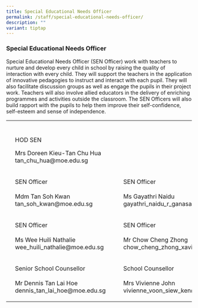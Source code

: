 ```yaml
---
title: Special Educational Needs Officer
permalink: /staff/special-educational-needs-officer/
description: ""
variant: tiptap
---
```

<h3>Special Educational Needs Officer</h3>
<p>Special Educational Needs Officer (SEN Officer) work with teachers to
nurture and develop every child in school by raising the quality of interaction
with every child. They will support the teachers in the application of
innovative pedagogies to instruct and interact with each pupil. They will
also facilitate discussion groups as well as engage the pupils in their
project work. Teachers will also involve allied educators in the delivery
of enriching programmes and activities outside the classroom. The SEN Officers
will also build rapport with the pupils to help them improve their self-confidence,
self-esteem and sense of independence.</p>
<p></p>
<table style="minWidth: 150px">
<colgroup>
<col>
<col>
<col>
<col>
<col>
<col>
</colgroup>
<tbody>
<tr>
<th rowspan="1" colspan="1">
<p></p>
</th>
<th rowspan="1" colspan="1">
<p></p>
</th>
<th rowspan="1" colspan="1">
<p></p>
</th>
<th rowspan="1" colspan="1">
<p></p>
</th>
<th rowspan="1" colspan="1">
<p></p>
</th>
<th rowspan="1" colspan="1">
<p></p>
</th>
</tr>
<tr>
<td rowspan="1" colspan="1">
<p></p>
</td>
<td rowspan="1" colspan="1">
<p>HOD SEN</p>
<p>Mrs Doreen Kieu-Tan Chu Hua tan_chu_hua@moe.edu.sg</p>
</td>
<td rowspan="1" colspan="1">
<p></p>
</td>
<td rowspan="1" colspan="1">
<p></p>
</td>
<td rowspan="1" colspan="1">
<p></p>
</td>
<td rowspan="1" colspan="1">
<p></p>
</td>
</tr>
<tr>
<td rowspan="1" colspan="1">
<p></p>
</td>
<td rowspan="1" colspan="1">
<p>SEN Officer
<br>
<br>Mdm Tan Soh Kwan
<br>tan_soh_kwan@moe.edu.sg</p>
</td>
<td rowspan="1" colspan="1">
<p></p>
</td>
<td rowspan="1" colspan="1">
<p></p>
</td>
<td rowspan="1" colspan="1">
<p>SEN Officer
<br>
<br>Ms Gayathri Naidu
<br>gayathri_naidu_r_ganasan@moe.edu.sg</p>
</td>
<td rowspan="1" colspan="1">
<p></p>
</td>
</tr>
<tr>
<td rowspan="1" colspan="1">
<p></p>
</td>
<td rowspan="1" colspan="1">
<p>SEN Officer
<br>
<br>Ms Wee Huili Nathalie
<br>wee_huili_nathalie@moe.edu.sg</p>
</td>
<td rowspan="1" colspan="1">
<p></p>
</td>
<td rowspan="1" colspan="1">
<p></p>
</td>
<td rowspan="1" colspan="1">
<p>SEN Officer
<br>
<br>Mr Chow Cheng Zhong
<br>chow_cheng_zhong_xavier@moe.edu.sg</p>
</td>
<td rowspan="1" colspan="1">
<p></p>
</td>
</tr>
<tr>
<td rowspan="1" colspan="1">
<p></p>
</td>
<td rowspan="1" colspan="1">
<p>Senior School Counsellor
<br>
<br>Mr Dennis Tan Lai Hoe
<br>dennis_tan_lai_hoe@moe.edu.sg</p>
</td>
<td rowspan="1" colspan="1">
<p></p>
</td>
<td rowspan="1" colspan="1">
<p></p>
</td>
<td rowspan="1" colspan="1">
<p>School Counsellor
<br>
<br>Mrs Vivienne John
<br>vivienne_voon_siew_ken@moe.edu.sg</p>
</td>
<td rowspan="1" colspan="1">
<p></p>
</td>
</tr>
</tbody>
</table>
<p></p>